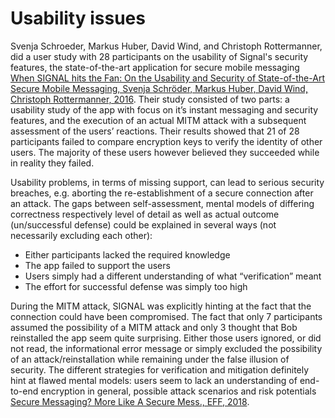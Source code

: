 # Usability issues

Svenja Schroeder, Markus Huber, David Wind, and Christoph Rottermanner, did a user study with 28 participants on the usability of Signal's security features, the state-of-the-art application for secure mobile messaging [When SIGNAL hits the Fan: On the Usability and Security of State-of-the-Art Secure Mobile Messaging, Svenja Schröder, Markus Huber, David Wind, Christoph Rottermanner, 2016](https://web.archive.org/web/20160828135326/https://www.internetsociety.org/sites/default/files/09%20when-signal-hits-the-fan-on-the-usability-and-security-of-state-of-the-art-secure-mobile-messaging.pdf). Their study consisted of two parts: a usability study of the app with focus on it’s instant messaging and security features, and the execution of an actual MITM attack with a subsequent assessment of the users’ reactions. Their results showed that 21 of 28 participants failed to compare encryption keys to verify the identity of other users. The majority of these users however believed they succeeded while in reality they failed.

Usability problems, in terms of missing support, can lead to serious security breaches, e.g. aborting the re-establishment of a secure connection after an attack. The gaps between self-assessment, mental models of differing correctness respectively level of detail as well as actual outcome (un/successful defense) could be explained in several ways (not necessarily excluding each other):

* Either participants lacked the required knowledge
* The app failed to support the users
* Users simply had a different understanding of what “verification” meant
* The effort for successful defense was simply too high

During the MITM attack, SIGNAL was explicitly hinting at the fact that the connection could have been compromised. The fact that only 7 participants assumed the possibility of a MITM attack and only 3 thought that Bob reinstalled the app seem quite surprising. Either those users ignored, or did not read, the informational error message or simply excluded the possibility of an attack/reinstallation while remaining under the false illusion of security. The different strategies for verification and mitigation definitely hint at flawed mental models: users seem to lack an understanding of end-to-end encryption in general, possible attack scenarios and risk potentials [Secure Messaging? More Like A Secure Mess., EFF, 2018](https://www.eff.org/deeplinks/2018/03/secure-messaging-more-secure-mess).


